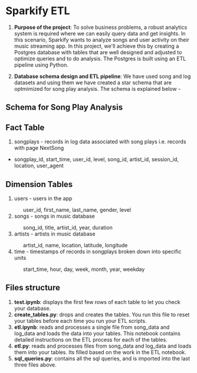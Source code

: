 # Sparkify ETL 

1. <b>Purpose of the project</b>: To solve business problems, a robust analytics system is required where we can easily query data and get insights. In this scenario, Sparkify wants to analyze songs and user activity on their music streaming app. In this project, we'll achieve this by creating a Postgres database with tables that are well designed and adjusted to optimize queries and to do analysis. The Postgres is built using an ETL pipeline using Python.

2. <b>Database schema design and ETL pipeline</b>: We have used song and log datasets and using them we have created a star schema that are optmimized for song play analysis. The schema is explained below - 


## Schema for Song Play Analysis

## Fact Table

<ol><li>songplays - records in log data associated with song plays i.e. records with page NextSong</li></ol>
   <ul><li>songplay_id, start_time, user_id, level, song_id, artist_id, session_id, location, user_agent</li></ul> 
  

## Dimension Tables

<ol><li>users - users in the app</li>
   <ul>user_id, first_name, last_name, gender, level</ul> 
<li>songs - songs in music database</li>
   <ul>song_id, title, artist_id, year, duration</ul> 
<li>artists - artists in music database</li>
   <ul>artist_id, name, location, latitude, longitude</ul> 
<li>time - timestamps of records in songplays broken down into specific units</li>
   <ul>start_time, hour, day, week, month, year, weekday</ul> 
</ol> 
    

## Files structure

1. <b>test.ipynb</b>: displays the first few rows of each table to let you check your database.
2. <b>create_tables.py</b>: drops and creates the tables. You run this file to reset your tables before each time you run your ETL scripts.
3. <b>etl.ipynb</b>: reads and processes a single file from song_data and log_data and loads the data into your tables. This notebook contains detailed instructions on the ETL process for each of the tables.
4. <b>etl.py</b>: reads and processes files from song_data and log_data and loads them into your tables. Its filled based on the work in the ETL notebook.
5. <b>sql_queries.py</b>: contains all the sql queries, and is imported into the last three files above.
